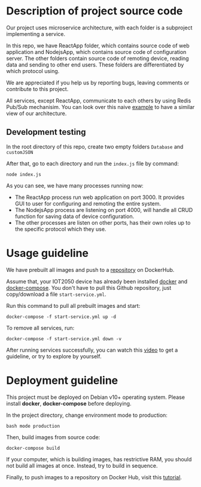 
# Description of project source code

Our project uses microservice architecture, with each folder is a subproject implementing a service.

In this repo, we have ReactApp folder, which contains source code of web application and NodejsApp, which contains source code of configuration server. The other folders contain source code of remoting device, reading data and sending to other end users. These folders are differentiated by which protocol using.

We are appreciated if you help us by reporting bugs, leaving comments or contribute to this project.

All services, except ReactApp, communicate to each others by using Redis Pub/Sub mechanisim. You can look over this naive [example](https://github.com/phucvinh57/RedisPubSub-Example) to have a similar view of our architecture.

## Development testing

In the root directory of this repo, create two empty folders `Database` and `customJSON`

After that, go to each directory and run the `index.js` file by command:

```console
node index.js
```

As you can see, we have many processes running now:

- The ReactApp process run web application on port 3000. It provides GUI to user for configuring and remoting the entire system.
- The NodejsApp process are listening on port 4000, will handle all CRUD function for saving data of device configuration.
- The other processes are listen on other ports, has their own roles up to the specific protocol which they use.

# Usage guideline

We have prebuilt all images and push to a [repository](https://hub.docker.com/r/nguyenthanh912/iot2050fegateway/tags) on DockerHub.

Assume that, your IOT2050 device has already been installed [docker](https://docs.docker.com/engine/install/) and [docker-compose](https://docs.docker.com/compose/install/). You don't have to pull this Github repository, just copy/download a file `start-service.yml`.

Run this command to pull all prebuilt images and start:

```console
docker-compose -f start-service.yml up -d
```

To remove all services, run:

```console
docker-compose -f start-service.yml down -v
```

After running services successfully, you can watch this [video](https://www.youtube.com/watch?v=MRA54vUQ7KU) to get a guideline, or try to explore by yourself.

# Deployment guideline

This project must be deployed on Debian v10+ operating system.
Please install **docker**, **docker-compose** before deploying.

In the project directory, change environment mode to production:

```console
bash mode production
```

Then, build images from source code:

```console
docker-compose build
```

If your computer, which is building images, has restrictive RAM, you should not build all images at once. Instead, try to build in sequence.

Finally, to push images to a repository on Docker Hub, visit this [tutorial](https://docs.docker.com/get-started/04_sharing_app/).
